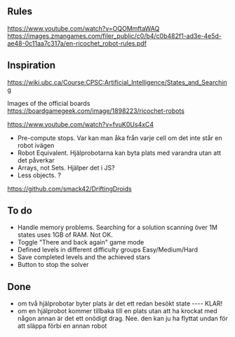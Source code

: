 


## Rules
https://www.youtube.com/watch?v=OQOMmftaWAQ
https://images.zmangames.com/filer_public/c0/b4/c0b482f1-ad3e-4e5d-ae48-0c11aa7c317a/en-ricochet_robot-rules.pdf

## Inspiration
https://wiki.ubc.ca/Course:CPSC:Artificial_Intelligence/States_and_Searching

Images of the official boards
https://boardgamegeek.com/image/1898223/ricochet-robots

https://www.youtube.com/watch?v=fvuK0Us4xC4
  - Pre-compute stops. Var kan man åka från varje cell om det inte står en robot ivägen
  - Robot Equivalent. Hjälprobotarna kan byta plats med varandra utan att det påverkar
  - Arrays, not Sets. Hjälper det i JS?
  - Less objects. ?

https://github.com/smack42/DriftingDroids



## To do
* Handle memory problems. Searching for a solution scanning över 1M states uses 1GB of RAM.  Not OK.
* Toggle "There and back again" game mode
* Defined levels in different difficulty groups Easy/Medium/Hard
* Save completed levels and the achieved stars
* Button to stop the solver


## Done
* om två hjälprobotar byter plats är det ett redan besökt state ---- KLAR!
* om en hjälprobot kommer tillbaka till en plats utan att ha krockat med någon annan är det ett onödigt drag. Nee. den kan ju ha flyttat undan för att släppa förbi en annan robot
